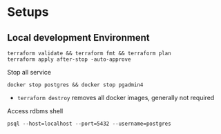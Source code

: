# Setups

## Local development Environment

```
terraform validate && terraform fmt && terraform plan
terraform apply after-stop -auto-approve
```

Stop all service

```
docker stop postgres && docker stop pgadmin4
```

- `terraform destroy` removes all docker images, generally not required

Access rdbms shell

```
psql --host=localhost --port=5432 --username=postgres
```
